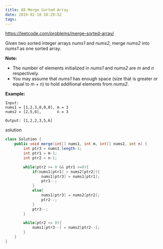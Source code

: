 ```yaml
---
title: 88 Merge Sorted Array
date: 2019-02-18 16:29:52
tags:
---
```


https://leetcode.com/problems/merge-sorted-array/

Given two sorted integer arrays *nums1* and *nums2*, merge *nums2* into *nums1* as one sorted array.

**Note:**

- The number of elements initialized in *nums1* and *nums2* are *m* and *n* respectively.
- You may assume that *nums1* has enough space (size that is greater or equal to *m* + *n*) to hold additional elements from *nums2*.

**Example:**

```
Input:
nums1 = [1,2,3,0,0,0], m = 3
nums2 = [2,5,6],       n = 3

Output: [1,2,2,3,5,6]
```

solution

```java
class Solution {
    public void merge(int[] nums1, int m, int[] nums2, int n) {
        int ptr3 = nums1.length-1;
        int ptr1 = m-1;
        int ptr2 = n-1;

        while(ptr2 >= 0 && ptr1 >=0){
            if(nums1[ptr1] > nums2[ptr2]){
                nums1[ptr3] = nums1[ptr1];
                ptr1--;
            }
            else{
                nums1[ptr3] = nums2[ptr2];
                ptr2--;
            }
            ptr3--;
        }

        while(ptr2 >= 0){
            nums1[ptr3--] = nums2[ptr2--];
        }
    }
}
```

